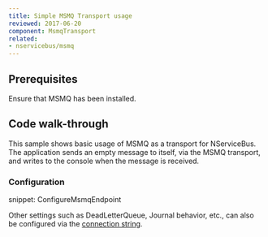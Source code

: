 ```yaml
---
title: Simple MSMQ Transport usage
reviewed: 2017-06-20
component: MsmqTransport
related:
- nservicebus/msmq
---
```



## Prerequisites

Ensure that MSMQ has been installed.


## Code walk-through

This sample shows basic usage of MSMQ as a transport for NServiceBus. The application sends an empty message to itself, via the MSMQ transport, and writes to the console when the message is received.


### Configuration

snippet: ConfigureMsmqEndpoint

Other settings such as DeadLetterQueue, Journal behavior, etc., can also be configured via the [connection string](/nservicebus/msmq/connection-strings.md).

